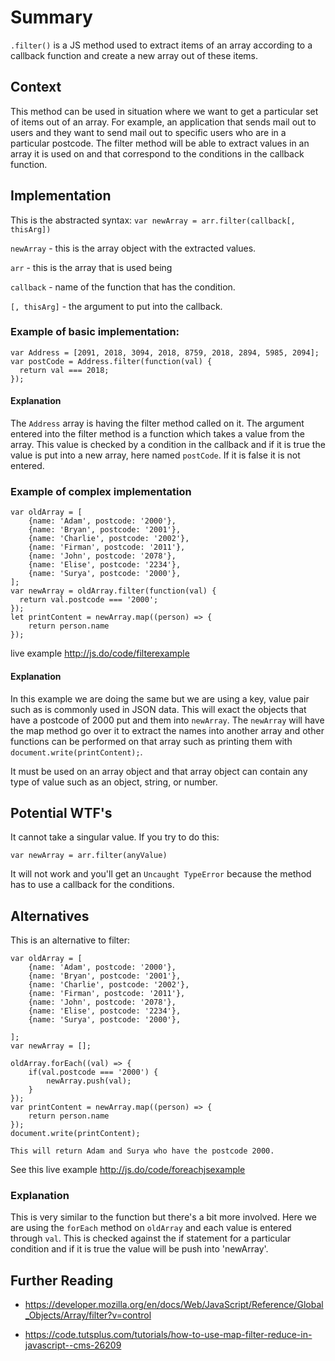# Summary

`.filter()` is a JS method used to extract items of an array according to a callback function and create a new array out of these items.

## Context

This method can be used in situation where we want to get a particular set of items out of an array. For example, an application that sends mail out to users and they want to send mail out to specific users who are in a particular postcode. The filter method will be able to extract values in an array it is used on and that correspond to the conditions in the callback function.

## Implementation

This is the abstracted syntax:
`var newArray = arr.filter(callback[, thisArg])`

`newArray` - this is the array object with the extracted values.

`arr` - this is the array that is used being 

`callback` - name of the function that has the condition.

`[, thisArg]` - the argument to put into the callback.

### Example of basic implementation:

```
var Address = [2091, 2018, 3094, 2018, 8759, 2018, 2894, 5985, 2094];
var postCode = Address.filter(function(val) {
  return val === 2018;
});
```

#### Explanation

The `Address` array is having the filter method called on it. The argument entered into the filter method is a function which takes a value from the array. This value is checked by a condition in the callback and if it is true the value is put into a new array, here named `postCode`. If it is false it is not entered.

### Example of complex implementation

```
var oldArray = [
    {name: 'Adam', postcode: '2000'},
    {name: 'Bryan', postcode: '2001'},
    {name: 'Charlie', postcode: '2002'},
    {name: 'Firman', postcode: '2011'},
    {name: 'John', postcode: '2078'},
    {name: 'Elise', postcode: '2234'},
    {name: 'Surya', postcode: '2000'},
];
var newArray = oldArray.filter(function(val) {
  return val.postcode === '2000';
});
let printContent = newArray.map((person) => {
    return person.name
});
```

live example http://js.do/code/filterexample

#### Explanation

In this example we are doing the same but we are using a key, value pair such as is commonly used in JSON data. This will exact the objects that have a postcode of 2000 put and them into `newArray`. The `newArray` will have the map method go over it to extract the names into another array and other functions can be performed on that array such as printing them with `document.write(printContent);`.

It must be used on an array object and that array object can contain any type of value such as an object, string, or number.

## Potential WTF's

It cannot take a singular value. If you try to do this:

`var newArray = arr.filter(anyValue)`

It will not work and you'll get an `Uncaught TypeError` because the method has to use a callback for the conditions.


## Alternatives

This is an alternative to filter:

```
var oldArray = [
    {name: 'Adam', postcode: '2000'},
    {name: 'Bryan', postcode: '2001'},
    {name: 'Charlie', postcode: '2002'},
    {name: 'Firman', postcode: '2011'},
    {name: 'John', postcode: '2078'},
    {name: 'Elise', postcode: '2234'},
    {name: 'Surya', postcode: '2000'},
     
];
var newArray = [];
 
oldArray.forEach((val) => {
    if(val.postcode === '2000') {
        newArray.push(val);
    }
});
var printContent = newArray.map((person) => {
    return person.name
});
document.write(printContent);

This will return Adam and Surya who have the postcode 2000. 
```
See this live example http://js.do/code/foreachjsexample

### Explanation

This is very similar to the function but there's a bit more involved. Here we are using the `forEach` method on `oldArray` and each value is entered through `val`. This is checked against the if statement for a particular condition and if it is true the value will be push into 'newArray'.

## Further Reading

- https://developer.mozilla.org/en/docs/Web/JavaScript/Reference/Global_Objects/Array/filter?v=control

- https://code.tutsplus.com/tutorials/how-to-use-map-filter-reduce-in-javascript--cms-26209
